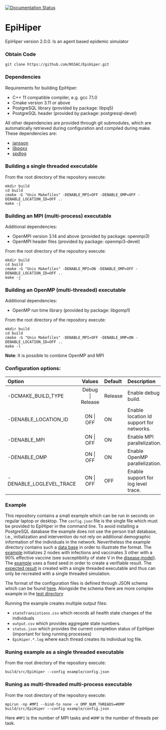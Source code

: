 [![Documentation Status](https://readthedocs.org/projects/epihiper/badge/?version=latest)](https://epihiper.readthedocs.io/en/latest/?badge=latest)

# EpiHiper

EpiHiper version 2.0.0. Is an agent based epidemic simulator

### Obtain Code
```
git clone https://github.com/NSSAC/EpiHiper.git
```

### Dependencies
Requirements for building EpiHiper:
 - C++ 11 compatible compiler, e.g. gcc 7.1.0
 - Cmake version 3.11 or above
 - PostgreSQL library (provided by package: libpq5) 
 - PostgreSQL header  (provided by package: postgresql-devel)

 All other dependencies are provided through git submodules, which are automatically retrieved during configuration and compiled during make. These dependencies are:
 - [jansson](https://github.com/akheron/jansson.git)
 - [libpqxx](https://github.com/jtv/libpqxx.git)
 - [spdlog](https://github.com/gabime/spdlog.git)

### Building a single threaded executable
From the root directory of the repository execute:
```
mkdir build
cd build
cmake -G "Unix Makefiles" -DENABLE_MPI=OFF -DENABLE_OMP=OFF -DENABLE_LOCATION_ID=OFF ..
make -j
```

### Building an MPI (multi-process) executable
Additional dependencies:
 - OpenMPI version 3.14 and above (provided by package: openmpi3)
 - OpenMPI header files (provided by package: openmpi3-devel)

From the root directory of the repository execute:
```
mkdir build
cd build
cmake -G "Unix Makefiles" -DENABLE_MPI=ON -DENABLE_OMP=OFF -DENABLE_LOCATION_ID=OFF ..
make -j
```

### Building an OpenMP (multi-threaded) executable
Additional dependencies:
 - OpenMP run time library (provided by package: libgomp1)

From the root directory of the repository execute:
```
mkdir build
cd build
cmake -G "Unix Makefiles" -DENABLE_MPI=OFF -DENABLE_OMP=ON -DENABLE_LOCATION_ID=OFF ..
make -l
```

__Note__: It is possible to combine OpenMP and MPI

### Configuration options:
| Option | Values | Default | Description |
| :---- | :---: | :---- | :---- |
| -DCMAKE_BUILD_TYPE | Debug \| Release | Release | Enable debug build. |
| -DENABLE_LOCATION_ID | ON \| OFF | ON | Enable location Id support for networks. |
| -DENABLE_MPI | ON \| OFF | ON | Enable MPI parallelization. |
| -DENABLE_OMP | ON \| OFF | ON | Enable OpenMP parallelization. |
| -DENABLE_LOGLEVEL_TRACE | ON \| OFF | OFF | Enable support for log level trace. |

### Example
This repository contains a small example which can be run in seconds on regular laptop or desktop.
The `config.json` file is the single file which must be provided to EpiHiper in the command line.
To avoid installing a PostgreSQL database the example does not use the person trait database, i.e., 
initialization and intervention do not rely on additional demographic information of the individuals in the network. 
Nevertheless the example directory contains such a [data base](example/personTraitDB.txt) in order to illustrate the format.
The [example](example/initialization.json) initializes 2 nodes with infections and vaccinates 3 other with a 90% effective
vaccine (see susceptibility of state V in the [disease model](example/diseaseModel.json)). The [example](example/config.json) 
uses a fixed seed in order to create a verifiable result. The [expected result](example/expectedResult/) is created with a single threaded executable and thus can only be recreated with a single threaded simulation.

The format of the configuration files is defined through JSON schema which can be found [here](https://github.com/NSSAC/EpiHiper-Schema/tree/master/schema). Alongside the schema there are more complex example in the [test directory](https://github.com/NSSAC/EpiHiper-Schema/tree/master/test)

Running the example creates multiple output files:
 - `stateTransistions.csv` which records all health state changes of the individuals
 - `output.csv` which provides aggregate state numbers.
 - `status.json` which provides the current completion status of EpiHiper (important for long running processes)
 - `EpiHiper.*.log` where each thread creates its individual log file. 
### Runing example as a single threaded executable
From the root directory of the repository execute:
```
build/src/EpiHiper --config example/config.json
```

### Runing as multi-threaded multi-process executable
From the root directory of the repository execute:
```
mpirun -np #MPI --bind-to none -x OMP_NUM_THREADS=#OMP build/src/EpiHiper --config example/config.json
```
Here `#MPI` is the number of MPI tasks and `#OMP` is the number of threads per task.


